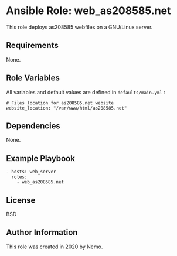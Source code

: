 Ansible Role: web_as208585.net
=========

This role deploys as208585 webfiles on a GNU/Linux server.

Requirements
------------

None.

Role Variables
--------------

All variables and default values are defined in `defaults/main.yml` :

    # Files location for as208585.net website
    website_location: "/var/www/html/as208585.net"

Dependencies
------------

None.

Example Playbook
----------------

    - hosts: web_server
      roles:
        - web_as208585.net

License
-------

BSD

Author Information
------------------

This role was created in 2020 by Nemo.
